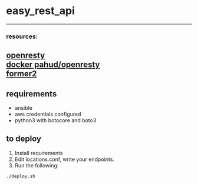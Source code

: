 # easy_rest_api
---
### resources:
[openresty](https://openresty.org)  
[docker pahud/openresty](https://hub.docker.com/r/pahud/openresty)  
[former2](https://former2.com)
---
## requirements
* ansible
* aws credentials configured
* python3 with botocore and boto3

## to deploy
1. Install requirements
2. Edit locations.conf, write your endpoints.
3. Run the following: 

```
./deploy.sh
```